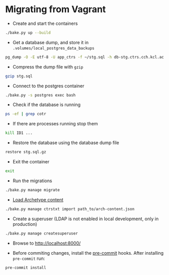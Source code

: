 # Migrating from Vagrant

<!-- https://github.com/pydanny/cookiecutter-django/issues/2444 -->

- Create and start the containers

```bash
./bake.py up --build
```

- Get a database dump, and store it in `.volumes/local_postgres_data_backups`

```bash
pg_dump -O -E utf-8 -U app_ctrs -f ~/stg.sql -h db-stg.ctrs.cch.kcl.ac.uk app_ctrs_stg
```

- Compress the dump file with `gzip`

```bash
gzip stg.sql
```

- Connect to the postgres container

```bash
./bake.py -s postgres exec bash
```

- Check if the database is running

```bash
ps -ef | grep cotr
```

- If there are processes running stop them

```bash
kill ID1 ...
```

- Restore the database using the database dump file

```bash
restore stg.sql.gz
```

- Exit the container

```bash
exit
```

- Run the migrations

```bash
./bake.py manage migrate
```

- [Load Archetype content](https://app.activecollab.com/148987/projects/759/notes?modal=Note-7240-759-0)

```bash
./bake.py manage ctrstxt import path_to/arch-content.json
```

- Create a superuser (LDAP is not enabled in local development, only in production)

```bash
./bake.py manage createsuperuser
```

- Browse to <http://localhost:8000/>

- Before commiting changes, install the [pre-commit](https://pre-commit.com) hooks. After installing `pre-commit` run:

```bash
pre-commit install
```
